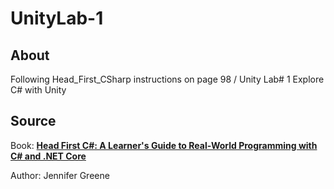 # UnityLab-1

## About ##
Following Head_First_CSharp instructions on page 98 / Unity Lab# 1 Explore C# with Unity

## Source ##

Book: **[Head First C#: A Learner's Guide to Real-World Programming with C# and .NET Core]**

Author: Jennifer Greene

[Head First C#: A Learner's Guide to Real-World Programming with C# and .NET Core]: 
https://www.amazon.com/-/de/dp/1491976705/ref=sr_1_1?dchild=1&keywords=c%23+head+first&qid=1616431790&sr=8-1

